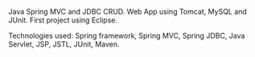 Java Spring MVC and JDBC CRUD.
Web App using Tomcat, MySQL and JUnit.
First project using Eclipse.

Technologies used: Spring framework, Spring MVC, Spring JDBC, Java Servlet, JSP, JSTL, JUnit, Maven.

